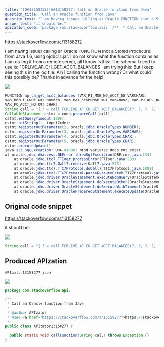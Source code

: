 ```yaml
---
title: "[Q#13158212][A#13158277] Call an Oracle function from Java"
question_title: "Call an Oracle function from Java"
question_text: "I am having issues calling an Oracle FUNCTION (not a Stored Procedure) from Java 1.6, using ojdbc14.jar. I do not know what the function contains as I am calling it from a remote server, all I know is this: The schema I need to use is: FCRLIVE.AP_CH_GET_ACCT_BALANCES I am trying this: But I keep seeing this in the log file: Am I calling the function wrong? Or what could this possibly be? Thanks in advance for the help!"
answer_text: "it should be:"
apization_code: "package com.stackoverflow.api;  /**  * Call an Oracle function from Java  *  * @author APIzator  * @see <a href=\"https://stackoverflow.com/a/13158277\">https://stackoverflow.com/a/13158277</a>  */ public class APIzator13158277 {    public static void callFunction(String call) throws Exception {} }"
---
```


https://stackoverflow.com/q/13158212

I am having issues calling an Oracle FUNCTION (not a Stored Procedure) from Java 1.6, using ojdbc14.jar.
I do not know what the function contains as I am calling it from a remote server, all I know is this:
The schema I need to use is: FCRLIVE.AP_CH_GET_ACCT_BALANCES
I am trying this:
But I keep seeing this in the log file:
Am I calling the function wrong? Or what could this possibly be?
Thanks in advance for the help!


<div class="code-logo"><img src="/stackoverflow.png" /></div>

```java
FUNCTION ap_ch_get_acct_balances (VAR_PI_MOB_NO_ACCT_NO VARCHAR2,
VAR_REPLY_CODE OUT NUMBER, VAR_EXT_RESPONSE OUT VARCHAR2, VAR_PO_ACC_BAL OUT CHAR,
VAR_PO_ACCT_NO OUT CHAR)
String call = "{ ? = call FCRLIVE.AP_CH_GET_ACCT_BALANCES(?, ?, ?, ?, ?) }";
CallableStatement cstmt = conn.prepareCall(call);
cstmt.setQueryTimeout(1800);
cstmt.setString(1, inputCode);
cstmt.registerOutParameter(2, oracle.jdbc.OracleTypes.NUMBER);
cstmt.registerOutParameter(3, oracle.jdbc.OracleTypes.VARCHAR);
cstmt.registerOutParameter(4, oracle.jdbc.OracleTypes.CHAR);
cstmt.registerOutParameter(5, oracle.jdbc.OracleTypes.CHAR);
cstmt.executeUpdate();
java.sql.SQLException: ORA-01006: bind variable does not exist
at oracle.jdbc.dbaccess.DBError.throwSqlException(DBError.java:134)
    at oracle.jdbc.ttc7.TTIoer.processError(TTIoer.java:289)
    at oracle.jdbc.ttc7.Oall7.receive(Oall7.java:573)
    at oracle.jdbc.ttc7.TTC7Protocol.doOall7(TTC7Protocol.java:1891)
    at oracle.jdbc.ttc7.TTC7Protocol.parseExecuteFetch(TTC7Protocol.java:1093)
    at oracle.jdbc.driver.OracleStatement.executeNonQuery(OracleStatement.java:2047)
    at oracle.jdbc.driver.OracleStatement.doExecuteOther(OracleStatement.java:1940)
    at oracle.jdbc.driver.OracleStatement.doExecuteWithTimeout(OracleStatement.java:2688)
    at oracle.jdbc.driver.OraclePreparedStatement.executeUpdate(OraclePreparedStatement.java:589)
```


## Original code snippet

https://stackoverflow.com/a/13158277

it should be:

<div class="code-logo"><img src="/stackoverflow.png" /></div>

```java
String call = "{ ? = call FCRLIVE.AP_CH_GET_ACCT_BALANCES(?, ?, ?, ?, ?) }";
```

## Produced APIzation

[`APIzator13158277.java`](https://github.com/pasqualesalza/apization-temp-data/raw/master/search/APIzator13158277.java)

<div class="code-logo"><img src="/apizator.png" /></div>

```java
package com.stackoverflow.api;

/**
 * Call an Oracle function from Java
 *
 * @author APIzator
 * @see <a href="https://stackoverflow.com/a/13158277">https://stackoverflow.com/a/13158277</a>
 */
public class APIzator13158277 {

  public static void callFunction(String call) throws Exception {}
}

```